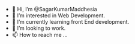 - 👋 Hi, I’m @SagarKumarMaddhesia
- 👀 I’m interested in Web Development.
- 🌱 I’m currently learning front End development.
- 💞️ I’m looking to work.
- 📫 How to reach me ...

<!---
SagarKumarMaddhesia/SagarKumarMaddhesia is a ✨ special ✨ repository because its `README.md` (this file) appears on your GitHub profile.
You can click the Preview link to take a look at your changes.
--->
